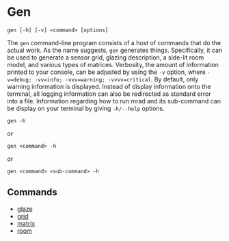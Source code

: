 # Gen
```
gen [-h] [-v] <command> [options]
```
The `gen` command-line program consists of a host of commands that do the actual work.
As the name suggests, `gen` generates things. Specifically, it can be
used to generate a sensor grid, glazing description, a side-lit room model, and various
types of matrices. Verbosity, the amount of information printed to your console, 
can be adjusted by using the `-v` option, where `-v=debug; -vv=info; -vvv=warning; -vvvv=critical`. 
By default, only warning information is displayed. Instead 
of display information onto the terminal, all logging information 
can also be redirected as standard error into a file.  Information regarding how to run mrad and its sub-command can be display on your terminal by giving `-h/--help` options.

```
gen -h
```
or
```
gen <command> -h
```
or
```
gen <command> <sub-command> -h
```


## Commands
- [glaze](glaze.md)
- [grid](grid.md)
- [matrix](matrix/index.md)
- [room](room.md)
